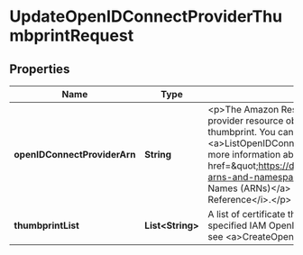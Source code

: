 

# UpdateOpenIDConnectProviderThumbprintRequest


## Properties

| Name | Type | Description | Notes |
|------------ | ------------- | ------------- | -------------|
|**openIDConnectProviderArn** | **String** | &lt;p&gt;The Amazon Resource Name (ARN) of the IAM OIDC provider resource object for which you want to update the thumbprint. You can get a list of OIDC provider ARNs by using the &lt;a&gt;ListOpenIDConnectProviders&lt;/a&gt; operation.&lt;/p&gt; &lt;p&gt;For more information about ARNs, see &lt;a href&#x3D;\&quot;https://docs.aws.amazon.com/general/latest/gr/aws-arns-and-namespaces.html\&quot;&gt;Amazon Resource Names (ARNs)&lt;/a&gt; in the &lt;i&gt;Amazon Web Services General Reference&lt;/i&gt;.&lt;/p&gt; |  |
|**thumbprintList** | **List&lt;String&gt;** | A list of certificate thumbprints that are associated with the specified IAM OpenID Connect provider. For more information, see &lt;a&gt;CreateOpenIDConnectProvider&lt;/a&gt;.  |  |



